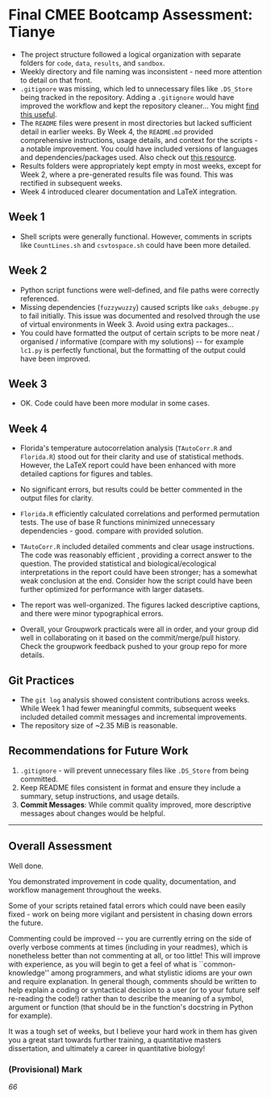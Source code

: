 
# Final CMEE Bootcamp Assessment: Tianye

- The project structure followed a logical organization with separate folders for `code`, `data`, `results`, and `sandbox`. 
- Weekly directory and file naming was inconsistent - need more attention to detail on that front.
- `.gitignore` was missing, which led to unnecessary files like `.DS_Store` being tracked in the repository. Adding a `.gitignore` would have improved the workflow and kept the repository cleaner... You might [find this useful](https://www.gitignore.io).
- The `README` files were present in most directories but lacked sufficient detail in earlier weeks. By Week 4, the `README.md` provided comprehensive instructions, usage details, and context for the scripts - a notable improvement. You could have included versions of languages and dependencies/packages used. Also check out [this resource](https://github.com/jehna/readme-best-practices).
- Results folders were appropriately kept empty in most weeks, except for Week 2, where a pre-generated results file was found. This was rectified in subsequent weeks.
- Week 4 introduced clearer documentation and LaTeX integration.

## Week 1
- Shell scripts were generally functional. However, comments in scripts like `CountLines.sh` and `csvtospace.sh` could have been more detailed.

## Week 2
- Python script functions were well-defined, and file paths were correctly referenced.
- Missing dependencies (`fuzzywuzzy`) caused scripts like `oaks_debugme.py` to fail initially. This issue was documented and resolved through the use of virtual environments in Week 3. Avoid using extra packages...
-  You could have formatted the output of certain scripts to be  more neat / organised / informative (compare with my solutions) -- for example `lc1.py` is perfectly functional, but the formatting of the output could have been improved.

## Week 3
- OK. Code could have been more modular in some cases.


## Week 4
-  Florida's temperature autocorrelation analysis (`TAutoCorr.R` and `Florida.R`) stood out for their clarity and use of statistical methods. However, the LaTeX report could have been enhanced with more detailed captions for figures and tables.
- No significant errors, but results could be better commented in the output files for clarity.

- `Florida.R` efficiently calculated correlations and performed permutation tests. The use of base R functions minimized unnecessary dependencies - good. compare with provided solution.
- `TAutoCorr.R` included detailed comments and clear usage instructions. The code  was reasonably efficient , providing a correct answer to the question. The  provided statistical and biological/ecological interpretations in the report could have been stronger; has a somewhat weak conclusion at the end. Consider how the script could have been further optimized for performance with larger datasets.
- The report was well-organized. The figures lacked descriptive captions, and there were minor typographical errors.
- Overall, your Groupwork practicals were all in order, and your group did well in collaborating on it based on the commit/merge/pull history. Check the groupwork feedback pushed to your group repo for more details.

## Git Practices

- The `git log` analysis showed consistent contributions across weeks. While Week 1 had fewer meaningful commits, subsequent weeks included detailed commit messages and incremental improvements.
- The repository size of ~2.35 MiB is reasonable.

## Recommendations for Future Work

1. `.gitignore` - will prevent unnecessary files like `.DS_Store` from being committed.
2. Keep README files consistent in format and ensure they include a summary, setup instructions, and usage details.
3. **Commit Messages**: While commit quality improved, more descriptive messages about changes would be helpful.

---

## Overall Assessment

Well done.

You demonstrated improvement in code quality, documentation, and workflow management throughout the weeks. 

Some of your scripts retained fatal errors which could nave been easily fixed - work on being more vigilant and persistent in chasing down errors the future.

Commenting could be improved -- you are currently erring on the side of overly verbose comments at times (including in your readmes), which is nonetheless better than not commenting at all, or too little! This will improve with experience, as you will begin to get a feel of what is ``common-knowledge'' among programmers, and what stylistic idioms are your own and require explanation. In general though, comments should be written to help explain a coding or syntactical decision to a user (or to your future self re-reading the code!) rather than to describe the meaning of a symbol, argument or function (that should be in the function's docstring in Python for example).

It was a tough set of weeks, but I believe your hard work in them has given you a great start towards further training, a quantitative masters dissertation, and ultimately a career in quantitative biology! 

### (Provisional) Mark

*66*